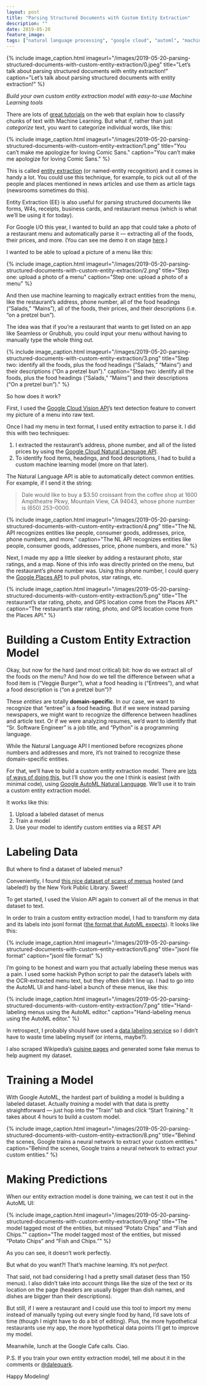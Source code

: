 ```yaml
---
layout: post
title: "Parsing Structured Documents with Custom Entity Extraction"
description: ""
date: 2019-05-20
feature_image: 
tags: ["natural language processing", "google cloud", "automl", "machine learning"]
---
```

    
    
{% include image_caption.html imageurl="/images/2019-05-20-parsing-structured-documents-with-custom-entity-extraction/0.jpeg" title="Let’s talk about parsing structured documents with entity extraction!" caption="Let’s talk about parsing structured documents with entity extraction!" %}

_Build your own custom entity extraction model with easy-to-use Machine Learning tools_

<!--more-->

There are lots of [great tutorials](https://medium.com/@srobtweets/classifying-congressional-bills-with-machine-learning-d6d769d818fd) on the web that explain how to classify chunks of text with Machine Learning. But what if, rather than just _categorize_ text, you want to categorize individual words, like this:

{% include image_caption.html imageurl="/images/2019-05-20-parsing-structured-documents-with-custom-entity-extraction/1.png" title="You can’t make me apologize for loving Comic Sans." caption="You can’t make me apologize for loving Comic Sans." %}


This is called [entity extraction](https://en.wikipedia.org/wiki/Named-entity_recognition) (or named-entity recognition) and it comes in handy a lot. You could use this technique, for example, to pick out all of the people and places mentioned in news articles and use them as article tags (newsrooms sometimes do this).

Entity Extraction (EE) is also useful for parsing structured documents like forms, W4s, receipts, business cards, and restaurant menus (which is what we’ll be using it for today).

For Google I/O this year, I wanted to build an app that could take a photo of a restaurant menu and automatically parse it — extracting all of the foods, their prices, and more. (You can see me demo it on stage [here](https://www.youtube.com/watch?v=OxJ-zBjVhIM&t=726s).)

I wanted to be able to upload a picture of a menu like this:

{% include image_caption.html imageurl="/images/2019-05-20-parsing-structured-documents-with-custom-entity-extraction/2.png" title="Step one: upload a photo of a menu" caption="Step one: upload a photo of a menu" %}



And then use machine learning to magically extract entities from the menu, like the restaurant’s address, phone number, all of the food headings (“Salads,” “Mains”), all of the foods, their prices, and their descriptions (i.e. “on a pretzel bun”).

The idea was that if you’re a restaurant that wants to get listed on an app like Seamless or Grubhub, you could input your menu without having to manually type the whole thing out.

{% include image_caption.html imageurl="/images/2019-05-20-parsing-structured-documents-with-custom-entity-extraction/3.png" title="Step two: identify all the foods, plus the food headings (“Salads,” “Mains”) and their descriptions (“On a pretzel bun”)." caption="Step two: identify all the foods, plus the food headings (“Salads,” “Mains”) and their descriptions (“On a pretzel bun”)." %}



So how does it work?

First, I used the [Google Cloud Vision API](https://cloud.google.com/vision/#benefits)’s text detection feature to convert my picture of a menu into raw text.

Once I had my menu in text format, I used entity extraction to parse it. I did this with two techniques:

1.  I extracted the restaurant’s address, phone number, and all of the listed prices by using the [Google Cloud Natural Language API](https://cloud.google.com/natural-language/).
2.  To identify food items, headings, and food descriptions, I had to build a custom machine learning model (more on that later).

The Natural Language API is able to automatically detect common entities. For example, if I send it the string:

> Dale would like to buy a $3.50 croissant from the coffee shop at 1600 Ampitheatre Pkwy, Mountain View, CA 94043, whose phone number is (650) 253–0000.

{% include image_caption.html imageurl="/images/2019-05-20-parsing-structured-documents-with-custom-entity-extraction/4.png" title="The NL API recognizes entities like people, consumer goods, addresses, price, phone numbers, and more." caption="The NL API recognizes entities like people, consumer goods, addresses, price, phone numbers, and more." %}



Next, I made my app a little sleeker by adding a restaurant photo, star ratings, and a map. None of this info was directly printed on the menu, but the restaurant’s phone number was. Using this phone number, I could query the [Google Places API](https://developers.google.com/places/web-service/search) to pull photos, star ratings, etc.

{% include image_caption.html imageurl="/images/2019-05-20-parsing-structured-documents-with-custom-entity-extraction/5.png" title="The restaurant’s star rating, photo, and GPS location come from the Places API." caption="The restaurant’s star rating, photo, and GPS location come from the Places API." %}



Building a Custom Entity Extraction Model
=========================================

Okay, but now for the hard (and most critical) bit: how do we extract all of the foods on the menu? And how do we tell the difference between what a food item is (“Veggie Burger”), what a food heading is (“Entrees”), and what a food description is (“on a pretzel bun”)?

These _entities_ are totally **domain-specific**. In our case, we want to recognize that “entree” is a food heading. But if we were instead parsing newspapers, we might want to recognize the difference between headlines and article text. Or if we were analyzing resumes, we’d want to identify that “Sr. Software Engineer” is a job title, and “Python” is a programming language.

While the Natural Language API I mentioned before recognizes phone numbers and addresses and more, it’s not trained to recognize these domain-specific entities.

For that, we’ll have to build a custom entity extraction model. There are [lots of ways of doing this](https://medium.com/discovering-the-essential-tools-for-named-entities-recognition-8176c94d9747), but I’ll show you the one I think is easiest (with minimal code), using [Google AutoML Natural Language](https://cloud.google.com/natural-language/automl/entity-analysis/docs/). We’ll use it to train a custom entity extraction model.

It works like this:

1.  Upload a labeled dataset of menus
2.  Train a model
3.  Use your model to identify custom entities via a REST API

Labeling Data
=============

But where to find a dataset of labeled menus?

Conveniently, I found [this nice dataset of scans of menus](http://menus.nypl.org/) hosted (and labeled!) by the New York Public Library. Sweet!

To get started, I used the Vision API again to convert all of the menus in that dataset to text.

In order to train a custom entity extraction model, I had to transform my data and its labels into jsonl format ([the format that AutoML expects](https://cloud.google.com/natural-language/automl/entity-analysis/docs/prepare)). It looks like this:

{% include image_caption.html imageurl="/images/2019-05-20-parsing-structured-documents-with-custom-entity-extraction/6.png" title="jsonl file format" caption="jsonl file format" %}



I’m going to be honest and warn you that actually labeling these menus was a pain. I used some hackish Python script to pair the dataset’s labels with the OCR-extracted menu text, but they often didn’t line up. I had to go into the AutoML UI and hand-label a bunch of these menus, like this:

{% include image_caption.html imageurl="/images/2019-05-20-parsing-structured-documents-with-custom-entity-extraction/7.png" title="Hand-labeling menus using the AutoML editor." caption="Hand-labeling menus using the AutoML editor." %}



In retrospect, I probably should have used a [data labeling service](https://cloud.google.com/vision/automl/docs/human-labeling) so I didn’t have to waste time labeling myself (or interns, maybe?).

I also scraped Wikipedia’s [cuisine pages](https://en.wikipedia.org/wiki/List_of_Italian_dishes) and generated some fake menus to help augment my dataset.

Training a Model
================

With Google AutoML, the hardest part of building a model is building a labeled dataset. Actually _training_ a model with that data is pretty straightforward — just hop into the “Train” tab and click “Start Training.” It takes about 4 hours to build a custom model.

{% include image_caption.html imageurl="/images/2019-05-20-parsing-structured-documents-with-custom-entity-extraction/8.png" title="Behind the scenes, Google trains a neural network to extract your custom entities." caption="Behind the scenes, Google trains a neural network to extract your custom entities." %}



Making Predictions
==================

When our entity extraction model is done training, we can test it out in the AutoML UI:

{% include image_caption.html imageurl="/images/2019-05-20-parsing-structured-documents-with-custom-entity-extraction/9.png" title="The model tagged most of the entities, but missed “Potato Chips” and “Fish and Chips.”" caption="The model tagged most of the entities, but missed “Potato Chips” and “Fish and Chips.”" %}



As you can see, it doesn’t work perfectly.

But what do you want?! That’s machine learning. It’s not _perfect_.

That said, not bad considering I had a pretty small dataset (less than 150 menus). I also didn’t take into account things like the size of the text or its location on the page (headers are usually bigger than dish names, and dishes are bigger than their descriptions).

But still, if I were a restaurant and I could use this tool to import my menu instead of manually typing out every single food by hand, I’d save lots of time (though I might have to do a bit of editing). Plus, the more hypothetical restaurants use my app, the more hypothetical data points I’ll get to improve my model.

Meanwhile, lunch at the Google Cafe calls. Ciao.

P.S. If you train your own entity extraction model, tell me about it in the comments or [@dalequark](https://twitter.com/dalequark).

Happy Modeling!
